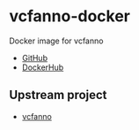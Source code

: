 # vcfanno-docker

Docker image for vcfanno

* [GitHub](https://github.com/informationsea/vcfanno-docker)
* [DockerHub](https://hub.docker.com/r/informationsea/vcfanno)

## Upstream project

* [vcfanno](https://github.com/brentp/vcfanno)
